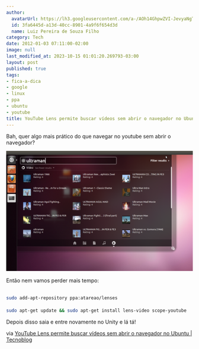 ```yaml
---
author:
  avatarUrl: https://lh3.googleusercontent.com/a-/AOh14GhpwZVI-JevyaNgTdlrOT6YN20cI6V9Kxtq38Ij8AQ=s100
  id: 3fa6445d-a13d-40cc-8901-4a9f6f654d3d
  name: Luiz Pereira de Souza Filho
category: Tech
date: 2012-01-03 07:11:00-02:00
image: null
last_modified_at: 2023-10-15 01:01:20.269793-03:00
layout: post
published: true
tags:
- fica-a-dica
- google
- linux
- ppa
- ubuntu
- youtube
title: YouTube Lens permite buscar vídeos sem abrir o navegador no Ubuntu
---
```


Bah, quer algo mais prático do que navegar no youtube sem abrir o navegador?

![YouTube](/wp-content/uploads/2012/01/Screenshot-at-2012-01-02-155617-600x387.png)

Então nem vamos perder mais tempo:

```bash

sudo add-apt-repository ppa:atareao/lenses

sudo apt-get update && sudo apt-get install lens-video scope-youtube

```

Depois disso saia e entre novamente no Unity e lá tá!

via [YouTube Lens permite buscar vídeos sem abrir o navegador no Ubuntu | Tecnoblog](http://tecnoblog.net/87067/youtube-ubuntu/)

